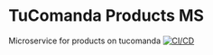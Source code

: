 # TuComanda Products MS

Microservice for products on tucomanda
[![CI/CD](https://github.com/mahicolcastillo/tc-products_ms/actions/workflows/main.yml/badge.svg)](https://github.com/mahicolcastillo/tc-products_ms/actions/workflows/main.yml)

